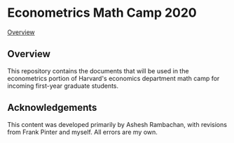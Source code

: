 
Econometrics Math Camp 2020
=================================

[Overview](#overview)


Overview
---------------------------------

This repository contains the documents that will be used in the econometrics portion of Harvard's economics department math camp for incoming first-year graduate students.


Acknowledgements
---------------------------------

This content was developed primarily by Ashesh Rambachan, with revisions from Frank Pinter and myself. All errors are my own.